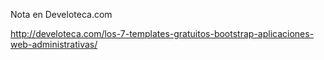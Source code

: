Nota en Develoteca.com 

http://develoteca.com/los-7-templates-gratuitos-bootstrap-aplicaciones-web-administrativas/
